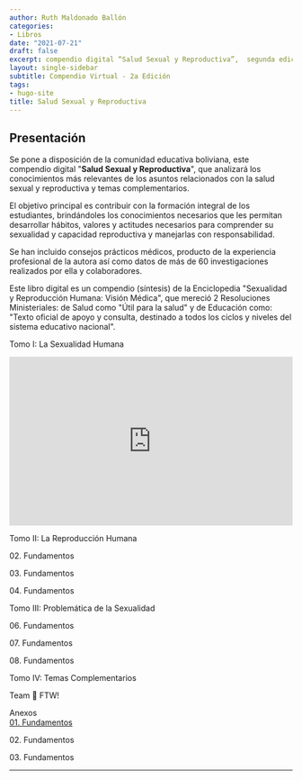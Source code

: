 ```yaml
---
author: Ruth Maldonado Ballón
categories:
- Libros
date: "2021-07-21"
draft: false
excerpt: compendio digital “Salud Sexual y Reproductiva”,  segunda edición actualizada, en forma gratuita,  que trata temas importantes relacionados con la salud sexual y reproductiva y temas complementarios 
layout: single-sidebar
subtitle: Compendio Virtual - 2a Edición
tags:
- hugo-site
title: Salud Sexual y Reproductiva
---
```


## Presentación

Se pone a disposición de la comunidad educativa boliviana, este compendio digital "**Salud Sexual y Reproductiva**", que analizará los conocimientos más relevantes de los asuntos relacionados con la salud sexual y reproductiva y temas complementarios.

El objetivo principal es contribuir con la formación integral de los estudiantes, brindándoles los conocimientos necesarios que les permitan desarrollar hábitos, valores y actitudes necesarios para comprender su sexualidad y capacidad reproductiva y manejarlas con responsabilidad.

Se han incluido consejos prácticos médicos, producto de la experiencia profesional de la autora así como datos de más de 60 investigaciones realizados por ella y colaboradores.

Este libro digital es un compendio (síntesis) de la Enciclopedia "Sexualidad y Reproducción Humana: Visión Médica", que mereció 2 Resoluciones Ministeriales: de Salud como "Útil para la salud" y de Educación como: "Texto oficial de apoyo y consulta, destinado a todos los ciclos y niveles del sistema educativo nacional".

<div class="panelset">
  <div class="panel">
    <div class="panel-name">Tomo I: La Sexualidad Humana</div>
    <!-- Panel content -->
    <p><iframe src="https://drive.google.com/embeddedfolderview?id=1P1mPgjQIqm_O_fia3k6bliDZeRSSZCbm&amp;usp#list" width="100%" height="300" frameborder="0"></iframe></p>
  </div>
  <div class="panel">
    <div class="panel-name">Tomo II: La Reproducción Humana</div>
    <!-- Panel content -->
    <p> 02. Fundamentos</p>
    <p> 03. Fundamentos</p>
    <p> 04. Fundamentos</p>
  </div>
  <div class="panel">
    <div class="panel-name">Tomo III: Problemática de la Sexualidad</div>
    <!-- Panel content -->
    <p> 06. Fundamentos</p>
    <p> 07. Fundamentos</p>
    <p> 08. Fundamentos</p>
  </div>
  <div class="panel">
    <div class="panel-name">Tomo IV: Temas Complementarios</div>
    <!-- Panel content -->
    <p>Team 🥚 FTW!</p>
  </div>
  <div class="panel">
    <div class="panel-name">Anexos</div>
    <!-- Panel content -->
    <a href="01.pdf">01. Fundamentos</a>
    <p> 02. Fundamentos</p>
    <p> 03. Fundamentos</p>
  </div>
</div>

------------------------------------------------------------------------
